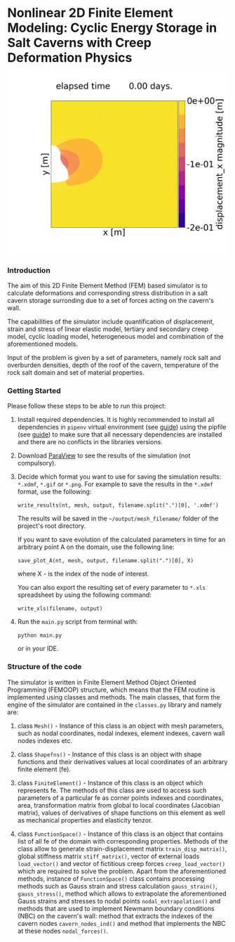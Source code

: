 # Nonlinear 2D Finite Element Modeling: Cyclic Energy Storage in Salt Caverns with Creep Deformation Physics
![](animation.gif)

### Introduction
The aim of this 2D Finite Element Method (FEM) based simulator is to calculate deformations and corresponding stress distribution in a salt cavern storage surronding due to a set of forces acting on the cavern's wall.

The capabilities of the simulator include quantification of displacement, strain and stress of linear elastic model, tertiary and secondary creep model, cyclic loading model, heterogeneous model and combination of the aforementioned models.

Input of the problem is given by a set of parameters, namely rock salt and overburden densities, depth of the roof of the cavern, temperature of the rock salt domain and set of material properties.

### Getting Started
Please follow these steps to be able to run this project:

 1. Install required dependencies. It is highly recommended to install all dependencies in `pipenv` virtual environment (see [guide](https://realpython.com/pipenv-guide/)) using the pipfile (see [guide](https://pipenv-fork.readthedocs.io/en/latest/basics.html)) to make sure that all necessary dependencies are installed and there are no conflicts in the libraries versions.

 2. Download [ParaView](https://www.paraview.org/) to see the results of the simulation (not compulsory).

 3. Decide which format you want to use for saving the simulation results: `*.xdmf`, `*.gif` or `*.png`. For example to save the results in the `*.xdmf` format, use the following:
     ```shell
     write_results(nt, mesh, output, filename.split(".")[0], '.xdmf')
     ```
     The results will be saved in the `~/output/mesh_filename/` folder of the project's root directory.

    If you want to save evolution of the calculated parameters in time for an arbitrary point A on the domain, use the following line:
     ```shell
     save_plot_A(nt, mesh, output, filename.split(".")[0], X)
     ```
     where X - is the index of the node of interest.

    You can also export the resulting set of every parameter to `*.xls` spreadsheet by using the following command:
     ```shell
     write_xls(filename, output)
     ```

 4. Run the `main.py` script from terminal with:
    ```shell
    python main.py
    ```
    or in your IDE.

### Structure of the code
The simulator is written in Finite Element Method Object Oriented Programming (FEMOOP) structure, which means that the FEM routine is implemented using classes and methods. The main classes, that form the engine of the simulator are contained in the `classes.py` library and namely are:

 1. class `Mesh()` - Instance of this class is an object with mesh parameters, such as nodal coordinates, nodal indexes, element indexes, cavern wall nodes indexes etc.

 2. class `Shapefns()` - Instance of this class is an object with shape functions and their derivatives values at local coordinates of an arbitrary finite element (fe).

 3. class `FiniteElement()` - Instance of this class is an object which represents fe. The methods of this class are used to access such parameters of a particular fe as corner points indexes and coordinates, area, transformation matrix from global to local coordinates (Jacobian matrix), values of derivatives of shape functions on this element as well as mechanical properties and elasticity tenzor.

 4. class `FunctionSpace()` - Instance of this class is an object that contains list of all fe of the domain with corresponding properties. Methods of the class allow to generate strain-displacement matrix `train_disp_matrix()`, global stiffness matrix `stiff_matrix()`, vector of external loads `load_vector()` and vector of fictitious creep forces `creep_load_vector()` which are required to solve the problem. Apart from the aforementioned methods, instance of `FunctionSpace()` class contains processing methods such as Gauss strain and stress calculation `gauss_strain()`, `gauss_stress()`, method which allows to extrapolate the aforementioned Gauss strains and stresses to nodal points `nodal_extrapolation()` and methods that are used to implement Newmann boundary conditions (NBC) on the cavern's wall: method that extracts the indexes of the cavern nodes `cavern_nodes_ind()` and method that implements the NBC at these nodes `nodal_forces()`.

